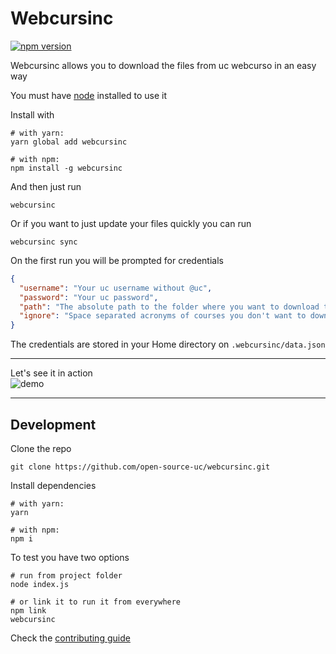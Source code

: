 # Webcursinc

[![npm version](https://badge.fury.io/js/webcursinc.svg)](https://badge.fury.io/js/webcursinc)

Webcursinc allows you to download the files from uc webcurso in an easy way

You must have [node](https://nodejs.org) installed to use it

Install with
```
# with yarn:
yarn global add webcursinc

# with npm:
npm install -g webcursinc
```

And then just run
```
webcursinc
```

Or if you want to just update your files quickly you can run
```
webcursinc sync
```

On the first run you will be prompted for credentials
```json
{
  "username": "Your uc username without @uc",
  "password": "Your uc password",
  "path": "The absolute path to the folder where you want to download the siding folders and files",
  "ignore": "Space separated acronyms of courses you don't want to download. Usefull for those who are assistants. (example: IIC2154 IIC1103)"
}
```
The credentials are stored in your Home directory on `.webcursinc/data.json`

***

Let's see it in action  
![demo](https://github.com/open-source-uc/webcursinc/blob/assets/demo.gif)

***

## Development

Clone the repo
```
git clone https://github.com/open-source-uc/webcursinc.git
```

Install dependencies
```
# with yarn:
yarn

# with npm:
npm i
```

To test you have two options
```
# run from project folder
node index.js

# or link it to run it from everywhere
npm link
webcursinc
```

Check the [contributing guide](https://github.com/open-source-uc/webcursinc/blob/dev/CONTRIBUTING.md)
